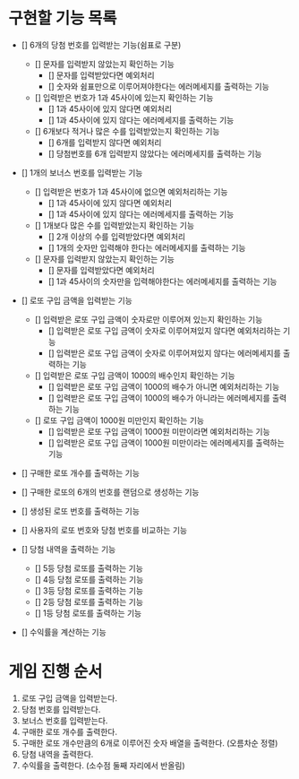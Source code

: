 # 구현할 기능 목록

- [] 6개의 당첨 번호를 입력받는 기능(쉼표로 구분)
  - [] 문자를 입력받지 않았는지 확인하는 기능
    - [] 문자를 입력받았다면 예외처리
    - [] 숫자와 쉼표만으로 이루어져야한다는 에러메세지를 출력하는 기능
  - [] 입력받은 번호가 1과 45사이에 있는지 확인하는 기능
    - [] 1과 45사이에 있지 않다면 예외처리
    - [] 1과 45사이에 있지 않다는 에러메세지를 출력하는 기능
  - [] 6개보다 적거나 많은 수를 입력받았는지 확인하는 기능
    - [] 6개를 입력받지 않다면 예외처리
    - [] 당첨번호를 6개 입력받지 않았다는 에러메세지를 출력하는 기능

- [] 1개의 보너스 번호를 입력받는 기능
  - [] 입력받은 번호가 1과 45사이에 없으면 예외처리하는 기능
    - [] 1과 45사이에 있지 않다면 예외처리
    - [] 1과 45사이에 있지 않다는 에러메세지를 출력하는 기능
  - [] 1개보다 많은 수를 입력받았는지 확인하는 기능
    - [] 2개 이상의 수를 입력받았다면 예외처리
    - [] 1개의 숫자만 입력해야 한다는 에러메세지를 출력하는 기능
  - [] 문자를 입력받지 않았는지 확인하는 기능
      - [] 문자를 입력받았다면 예외처리
      - [] 1과 45사이의 숫자만을 입력해야한다는 에러메세지를 출력하는 기능

- [] 로또 구입 금액을 입력받는 기능
  - [] 입력받은 로또 구입 금액이 숫자로만 이루어져 있는지 확인하는 기능
    - [] 입력받은 로또 구입 금액이 숫자로 이루어져있지 않다면 예외처리하는 기능
    - [] 입력받은 로또 구입 금액이 숫자로 이루어져있지 않다는 에러메세지를 출력하는 기능
  - [] 입력받은 로또 구입 금액이 1000의 배수인지 확인하는 기능
    - [] 입력받은 로또 구입 금액이 1000의 배수가 아니면 예외처리하는 기능
    - [] 입력받은 로또 구입 금액이 1000의 배수가 아니라는 에러메세지를 출력하는 기능
  - [] 로또 구입 금액이 1000원 미만인지 확인하는 기능
    - [] 입력받은 로또 구입 금액이 1000원 미만이라면 예외처리하는 기능
    - [] 입력받은 로또 구입 금액이 1000원 미만이라는 에러메세지를 출력하는 기능

- [] 구매한 로또 개수를 출력하는 기능
- [] 구매한 로또의 6개의 번호를 랜덤으로 생성하는 기능
- [] 생성된 로또 번호를 출력하는 기능
- [] 사용자의 로또 번호와 당첨 번호를 비교하는 기능
- [] 당첨 내역을 출력하는 기능
  - [] 5등 당첨 로또를 출력하는 기능
  - [] 4등 당첨 로또를 출력하는 기능
  - [] 3등 당첨 로또를 출력하는 기능
  - [] 2등 당첨 로또를 출력하는 기능
  - [] 1등 당첨 로또를 출력하는 기능
- [] 수익률을 계산하는 기능

# 게임 진행 순서
1. 로또 구입 금액을 입력받는다.
2. 당첨 번호를 입력받는다.
3. 보너스 번호를 입력받는다.
4. 구매한 로또 개수를 출력한다.
5. 구매한 로또 개수만큼의 6개로 이루어진 숫자 배열을 출력한다. (오름차순 정렬)
6. 당첨 내역을 출력한다.
7. 수익률을 출력한다. (소수점 둘째 자리에서 반올림)
